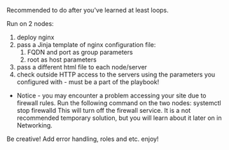 Recommended to do after you've learned at least loops.

Run on 2 nodes:
1. deploy nginx
2. pass a Jinja template of nginx configuration file:
    1. FQDN and port as group parameters
    2. root as host parameters
3. pass a different html file to each node/server
4. check outside HTTP access to the servers using the parameters you configured with - must be a part of the playbook!

* Notice - you may encounter a problem accessing your site due to firewall rules. Run the following command on the two nodes:
systemctl stop firewalld 
This will turn off the firewall service. It is a not recommended temporary solution, but you will learn about it later on in Networking.

Be creative! Add error handling, roles and etc. enjoy!
